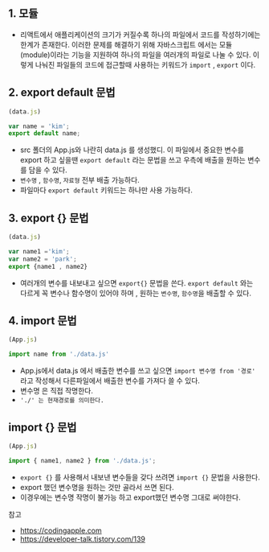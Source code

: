 ## 1. 모듈
- 리액트에서 애플리케이션의 크기가 커질수록 하나의 파일에서 코드를 작성하기에는 한계가 존재한다. 이러한 문제를 해결하기 위해 자바스크립트 에서는 모듈(module)이라는 기능을 지원하여 하나의 파일을 여러개의 파일로 나눌 수 있다. 이렇게 나눠진 파일들의 코드에 접근할때 사용하는 키워드가 `import` , `export` 이다.

## 2. export default 문법
```javascript
(data.js) 

var name = 'kim';
export default name;
```
- src 폴더의 App.js와 나란히 data.js 를 생성했디. 이 파일에서 중요한 변수를 export 하고 싶을땐 `export default` 라는 문법을 쓰고 우측에 배출을 원하는 변수를 담을 수 있다.
- `변수명` , `함수명`, `자료형` 전부 배출 가능하다.
- 파일마다 `export default` 키워드는 하나만 사용 가능하다.

## 3. export {} 문법
```javascript
(data.js)

var name1 ='kim';
var name2 = 'park';
export {name1 , name2}
```
- 여러개의 변수를 내보내고 싶으면 `export{}` 문법을 쓴다. `export default` 와는 다르게 꼭 변수나 함수명이 있어야 하며 , 원하는 `변수명`, `함수명`을 배출할 수 있다.

## 4. import 문법 
```javascript
(App.js)

import name from './data.js'
```
- App.js에서 data.js 에서 배출한 변수를 쓰고 싶으면 `import 변수명 from '경로'` 
라고 작성해서 다른파일에서 배출한 변수를 가져다 쓸 수 있다.  
 - 변수명 은 직접 작명한다. 
 - `'./' 는 현재경로를 의미한다.` 

 ## import {} 문법
 ```javascript
 (App.js)

import { name1, name2 } from './data.js';
 ```
 - `export {}` 를 사용해서 내보낸 변수들을 갖다 쓰려면 `import {}` 문법을 사용한다. 
 - export 했던 변수명을 원하는 것만 골라서 쓰면 된다. 
 - 이경우에는 변수명 작명이 불가능 하고 export했던 변수명 그대로 써야한다.

 
 참고
 - https://codingapple.com
 - https://developer-talk.tistory.com/139